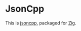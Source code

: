 # JsonCpp

This is [jsoncpp](https://github.com/open-source-parsers/jsoncpp),
packaged for [Zig](https://ziglang.org/).
